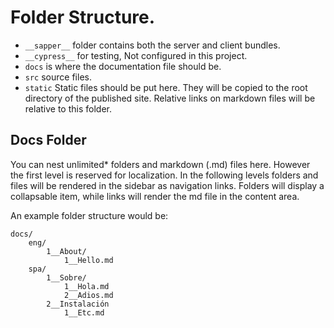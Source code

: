 # Folder Structure.

- `__sapper__` folder contains both the server and client bundles.
- `__cypress__` for testing, Not configured in this project.
- `docs` is where the documentation file should be.
- `src` source files.
- `static` Static files should be put here. They will be copied to the root directory of the published site. Relative links on markdown files will be relative to this folder.

## Docs Folder

You can nest unlimited\* folders and markdown (.md) files here. However the first level is reserved for localization.
In the following levels folders and files will be rendered in the sidebar as navigation links. Folders will display a collapsable item, while links will render the md file in the content area.

An example folder structure would be:

```
docs/
    eng/
        1__About/
            1__Hello.md
    spa/
        1__Sobre/
            1__Hola.md
            2__Adios.md
        2__Instalación
            1__Etc.md
```
